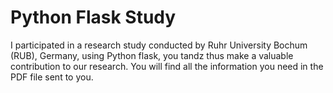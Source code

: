 # Python Flask Study

I participated in a research study conducted by Ruhr University Bochum (RUB), Germany, using Python flask,  you tandz thus make a valuable contribution to our research. 
You will find all the information you need in the PDF file sent to you. 
